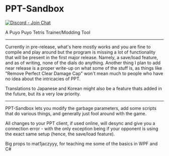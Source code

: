 # PPT-Sandbox

[![Discord - Join Chat](https://img.shields.io/badge/discord-join%20chat-blue)](https://discord.gg/vfrmzUV)

A Puyo Puyo Tetris Trainer/Modding Tool

---

Currently in pre-release, what's here mostly works and you are fine to compile and play around but the program is missing a lot of functionality that will be present in the first major release. Namely, a save/load feature, and as of writing, none of the dials do anything. Another thing I plan to add near release is a proper write-up on what some of the stuff is, as things like "Remove Perfect Clear Damage Cap" won't mean much to people who have no idea about the intricacies of PPT.

Translations to Japanese and Korean might also be a feature thats added in the future, but its a very low priority.

---

PPT-Sandbox lets you modify the garbage parameters, add some scripts that do various things, and generally just fool around with the game.

All changes to your PPT client, if used online, will desync and give you a connection error - with the only exception being if your opponent is using the exact same setup (hence, the save/load feature).

Big props to mat1jaczyyy, for teaching me some of the basics in WPF and C#
